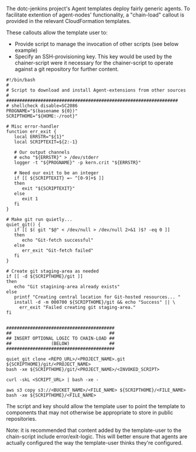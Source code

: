 The dotc-jenkins project's Agent templates deploy fairly generic agents. To facilitate extention of agent-nodes' functionality, a "chain-load" callout is provided in the relevant CloudFormation templates.

These callouts allow the template user to:

* Provide script to manage the invocation of other scripts (see below example)
* Specify an SSH-provisioning key. This key would be used by the chainer-script were it necessary for the chainer-script to operate against a git repository for further content.
~~~
#!/bin/bash
#
# Script to download and install Agent-extensions from other sources
#
#################################################################
# shellcheck disable=SC2086
PROGNAME="$(basename ${0})"
SCRIPTHOME="${HOME:-/root}"

# Misc error-handler
function err_exit {
   local ERRSTR="${1}"
   local SCRIPTEXIT=${2:-1}

   # Our output channels
   # echo "${ERRSTR}" > /dev/stderr
   logger -t "${PROGNAME}" -p kern.crit "${ERRSTR}"

   # Need our exit to be an integer
   if [[ ${SCRIPTEXIT} =~ ^[0-9]+$ ]]
   then
      exit "${SCRIPTEXIT}"
   else
      exit 1
   fi
}

# Make git run quietly...
quiet_git() {
   if [[ $( git "$@" < /dev/null > /dev/null 2>&1 )$? -eq 0 ]]
   then
      echo "Git-fetch successful"
   else
      err_exit "Git-fetch failed"
   fi
}

# Create git staging-area as needed
if [[ -d ${SCRIPTHOME}/git ]]
then
   echo "Git stagining-area already exists"
else
   printf "Creating central location for Git-hosted resources... "
   install -d -m 000700 ${SCRIPTHOME}/git && echo "Success" || \
     err_exit "Failed creating git staging-area."
fi


#########################################
##                                     ##
## INSERT OPTIONAL LOGIC TO CHAIN-LOAD ##
##               (BELOW)               ##
#########################################

quiet_git clone <REPO_URL>/<PROJECT_NAME>.git ${SCRIPTHOME}/git/<PROJECT_NAME>
bash -xe ${SCRIPTHOME}/git/<PROJECT_NAME>/<INVOKED_SCRIPT>

curl -skL <SCRIPT_URL> | bash -xe -

aws s3 copy s3://<BUCKET_NAME>/<FILE_NAME> ${SCRIPTHOME}/<FILE_NAME>
bash -xe ${SCRIPTHOME}/<FILE_NAME>

~~~

The script and key should allow the template user to point the template to components that may not otherwise be appropriate to store in public repositories.

Note: it is recommended that content added by the template-user to the chain-script include error/exit-logic. This will better ensure that agents are actually configured the way the template-user thinks they're configured.
